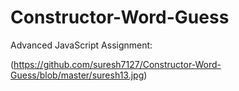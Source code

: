 # Constructor-Word-Guess
Advanced JavaScript Assignment:

(https://github.com/suresh7127/Constructor-Word-Guess/blob/master/suresh13.jpg)